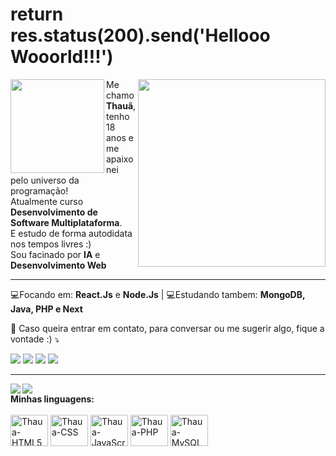 # return res.status(200).send('Hellooo Wooorld!!!')

<img src="https://github.com/HollowDeev/HollowDeev/assets/106853230/ae364eae-4ada-4d02-9b9d-c664dcc16cd7" min-width="300px" max-width="300px" width="300px" align="right">

<p align="left"> 
  <img src="https://github.com/HollowDeev/HollowDeev/assets/106853230/c907f678-011c-4bd3-9f89-8d6e4baeb696" min-width="150px" max-width="150px" width="150px" align="left">
  Me chamo <strong>Thauã</strong>, tenho 18 anos e me apaixonei pelo universo da programação! <br> Atualmente curso <strong>Desenvolvimento de Software Multiplataforma</strong>.<br>
  E estudo de forma autodidata nos tempos livres :) <br>
  Sou facinado por <strong>IA</strong> e <strong>Desenvolvimento Web</strong>
</p>

<hr>

<div aling="left">
   <span align="left"> 💻Focando em: <strong>React.Js</strong> e <strong>Node.Js</strong> |</span>
   <span> 💻Estudando tambem: <strong>MongoDB, Java, PHP e Next</strong></span>
</div>

<p align="left">
  💌 Caso queira entrar em contato, para conversar ou me sugerir algo, fique a vontade :) ⤵️
</p>

<p align="left">
  <a href="mailto:thaua19felipe@proton.me" alt="Gmail">
  <img src="https://img.shields.io/badge/-Gmail-FF0000?style=flat-square&labelColor=FF0000&logo=gmail&logoColor=white&link=LINK-DO-SEU-EMAIL" /></a>

  <a href="https://www.linkedin.com/in/thauã-dos-santos-1196a4240/" alt="Linkedin">
  <img src="https://img.shields.io/badge/-Linkedin-0e76a8?style=flat-square&logo=Linkedin&logoColor=white&link=LINK-DO-SEU-LINKEDIN" /></a>

  <a href="https://wa.me/5519995799224?text=Ol%C3%A1%21+Vim+do+seu+perfil+do+Github..." alt="WhatsApp">
  <img src="https://img.shields.io/badge/-WhatsApp-25d366?style=flat-square&labelColor=25d366&logo=whatsapp&logoColor=white&link=API-DO-SEU-WHATSAPP"/></a>

  <a href="https://www.instagram.com/thaua_felipe/" alt="Instagram">
  <img src="https://img.shields.io/badge/-Instagram-DF0174?style=flat-square&labelColor=DF0174&logo=instagram&logoColor=white&link=LINK-DO-SEU-INSTAGRAM"/></a>
</p>

<hr>

<a>
  <img src="https://github-readme-stats.vercel.app/api/top-langs/?username=HollowDeev&count_private=true&show_icons=true&theme=tokyonight" align="left"/>
  <img src="https://github-readme-stats.vercel.app/api?username=HollowDeev&count_private=true&show_icons=true&theme=tokyonight"/>
</a>

<div>
  <span> <strong>Minhas linguagens:</strong> </span><br><br>
  <img src="https://cdn.jsdelivr.net/gh/devicons/devicon/icons/html5/html5-original.svg" height="50px" width="60px" alt="Thaua-HTML5" />
  <img src="https://cdn.jsdelivr.net/gh/devicons/devicon/icons/css3/css3-original.svg" height="50px" width="60px" alt="Thaua-CSS" />
  <img src="https://cdn.jsdelivr.net/gh/devicons/devicon/icons/javascript/javascript-original.svg" height="50px" width="60px" alt="Thaua-JavaScript" />
  <img src="https://cdn.jsdelivr.net/gh/devicons/devicon/icons/php/php-plain.svg" height="50px" width="60px" alt="Thaua-PHP"  />
  <img src="https://cdn.jsdelivr.net/gh/devicons/devicon/icons/mysql/mysql-original.svg" height="50px" width="60px" alt="Thaua-MySQL" />
</div>




